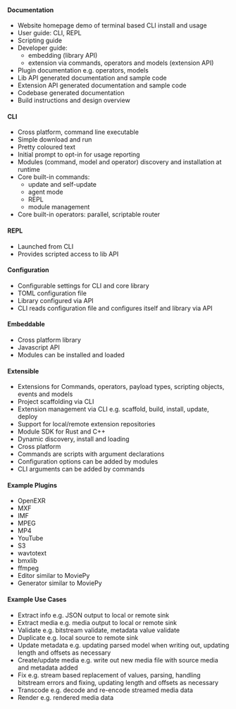 #### Documentation
- Website homepage demo of terminal based CLI install and usage
- User guide: CLI, REPL
- Scripting guide
- Developer guide: 
    - embedding (library API)
    - extension via commands, operators and models (extension API)
- Plugin documentation e.g. operators, models
- Lib API generated documentation and sample code
- Extension API generated documentation and sample code
- Codebase generated documentation
- Build instructions and design overview

#### CLI
- Cross platform, command line executable
- Simple download and run
- Pretty coloured text
- Initial prompt to opt-in for usage reporting
- Modules (command, model and operator) discovery and installation at runtime
- Core built-in commands:
	- update and self-update
	- agent mode
	- REPL
	- module management
- Core built-in operators: parallel, scriptable router

#### REPL
- Launched from CLI
- Provides scripted access to lib API

#### Configuration
- Configurable settings for CLI and core library
- TOML configuration file
- Library configured via API
- CLI reads configuration file and configures itself and library via API

#### Embeddable
- Cross platform library
- Javascript API
- Modules can be installed and loaded

#### Extensible
- Extensions for Commands, operators, payload types, scripting objects, events and models
- Project scaffolding via CLI
- Extension management via CLI e.g. scaffold, build, install, update, deploy
- Support for local/remote extension repositories
- Module SDK for Rust and C++
- Dynamic discovery, install and loading
- Cross platform
- Commands are scripts with argument declarations
- Configuration options can be added by modules
- CLI arguments can be added by commands

#### Example Plugins

- OpenEXR
- MXF
- IMF
- MPEG
- MP4
- YouTube 
- S3
- wavtotext
- bmxlib
- ffmpeg
- Editor similar to MoviePy
- Generator similar to MoviePy

#### Example Use Cases

- Extract info e.g. JSON output to local or remote sink
- Extract media e.g. media output to local or remote sink
- Validate e.g. bitstream validate, metadata value validate
- Duplicate e.g. local source to remote sink
- Update metadata e.g. updating parsed model when writing out, updating length and offsets as necessary
- Create/update media e.g. write out new media file with source media and metadata added
- Fix e.g. stream based replacement of values, parsing, handling bitstream errors and fixing, updating length and offsets as necessary
- Transcode e.g. decode and re-encode streamed media data
- Render e.g. rendered media data

